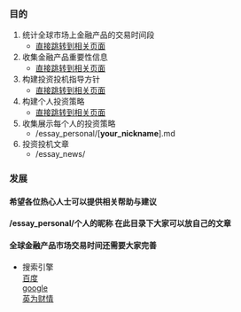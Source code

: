 ### 目的
1. 统计全球市场上金融产品的交易时间段
    - [直接跳转到相关页面](/finance/market.md)
2. 收集金融产品重要性信息
    - [直接跳转到相关页面](/finance/info.md)
3. 构建投资投机指导方针
    - [直接跳转到相关页面](/finance/strategy.md)
4. 构建个人投资策略
    - [直接跳转到相关页面](/finance/invest.md)
5. 收集展示每个人的投资策略
    - /essay_personal/[**your_nickname**].md
6. 投资投机文章
    - /essay_news/
### 发展
#### 希望各位热心人士可以提供相关帮助与建议
#### /essay_personal/个人的昵称 在此目录下大家可以放自己的文章
#### 全球金融产品市场交易时间还需要大家完善

- 搜索引擎  
[百度](http://www.baidu.com)  
[google][google]  
[英为财情][investing]



[investing]: https://cn.investing.com/commodities/crude-oil
[google]: https://www.google.com/  

[^作者联系方式]:邮箱 garys163@163.com

 [^foot_test]:这里是**脚注**的*内容*.  